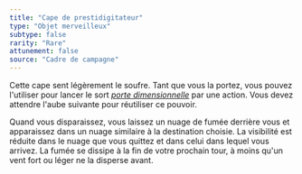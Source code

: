 ```yaml
---
title: "Cape de prestidigitateur"
type: "Objet merveilleux"
subtype: false
rarity: "Rare"
attunement: false
source: "Cadre de campagne"
---
```

Cette cape sent légèrement le soufre. Tant que vous la portez, vous pouvez l'utiliser pour lancer le sort [_porte dimensionnelle_](/grimoire/porte-dimensionnelle/) par une action. Vous devez attendre l'aube suivante pour réutiliser ce pouvoir.

Quand vous disparaissez, vous laissez un nuage de fumée derrière vous et apparaissez dans un nuage similaire à la destination choisie. La visibilité est réduite dans le nuage que vous quittez et dans celui dans lequel vous arrivez. La fumée se dissipe à la fin de votre prochain tour, à moins qu'un vent fort ou léger ne la disperse avant.
